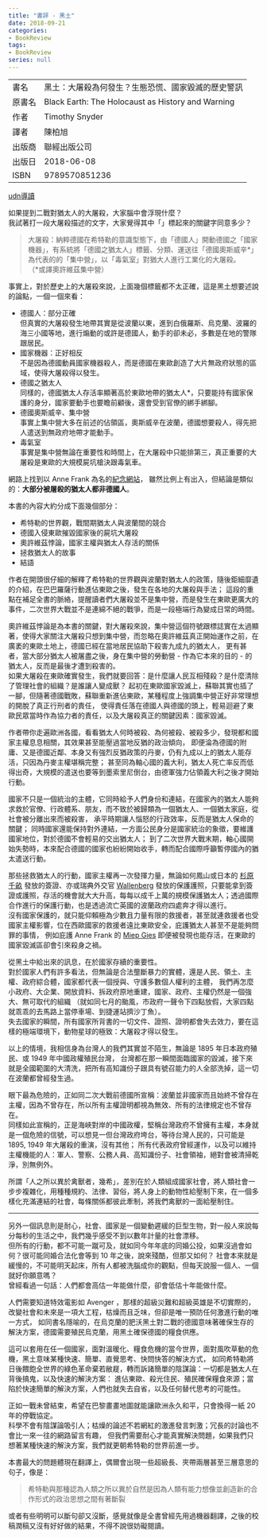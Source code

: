 ```yaml
---
title: "書評 - 黑土"
date: 2018-09-21
categories:
- BookReview
tags:
- BookReview
series: null
---
```


|   |   |
|:-|:-|
|書名|黑土：大屠殺為何發生？生態恐慌、國家毀滅的歷史警訊|
|原書名|Black Earth: The Holocaust as History and Warning|
|作者|Timothy Snyder|
|譯者|陳柏旭|
|出版商|聯經出版公司|
|出版日|2018-06-08|
|ISBN|9789570851236|
<!--more-->

[udn導讀](https://global.udn.com/global_vision/story/8664/3166133)  

如果提到二戰對猶太人的大屠殺，大家腦中會浮現什麼？  
我試著打一段大屠殺描述的文字，大家覺得其中「」標起來的關鍵字同意多少？  
> 大屠殺：納粹德國在希特勒的意識型態下，由「德國人」開動德國之「國家機器」，有系統將「德國之猶太人」標籤、分類、運送往「德國奧斯威辛*」為代表的的「集中營」，以「毒氣室」對猶大人進行工業化的大屠殺。  
>（*或譯奧許維茲集中營）   

事實上，對於歷史上的大屠殺來說，上面幾個標籤都不太正確，這是黑土想要述說的論點，一個一個來看：  

* 德國人：部分正確  
但真實的大屠殺發生地帶其實是從波蘭以東，進到白俄羅斯、烏克蘭、波羅的海三小國等地，進行煽動的或許是德國人，動手的卻未必，多數是在地的警隊跟居民。
* 國家機器：正好相反  
不是因為德國動員國家機器殺人，而是德國在東歐創造了大片無政府狀態的區域，使得大屠殺得以發生。
* 德國之猶太人  
同樣的，德國猶太人存活率顯著高於東歐地帶的猶太人*，只要能持有國家保護的身分，國家要動手也要瞻前顧後，還會受到官僚的綁手綁腳。
* 德國奧斯威辛、集中營  
事實上集中營大多在前述的佔領區，奧斯威辛在波蘭，德國想要殺人，得先把人遣送到無政府地帶才能動手。
* 毒氣室  
事實是集中營無論在重要性和時間上，在大屠殺中只能排第三，真正重要的大屠殺是東歐的大規模屍坑槍決跟毒氣車。

網路上找到以 Anne Frank 為名的[紀念網站](http://www.annefrankguide.net/en-US/bronnenbank.asp?oid=20747)，
雖然比例上有出入，但結論是類似的：**大部分被屠殺的猶太人都非德國人**。  

本書的內容大約分成下面幾個部分：  

* 希特勒的世界觀，戰間期猶太人與波蘭間的競合
* 德國入侵東歐摧毀國家後的屍坑大屠殺
* 奧許維茲悖論，國家主權與猶太人存活的關係
* 拯救猶太人的故事
* 結語

作者在開頭很仔細的解釋了希特勒的世界觀與波蘭對猶太人的政策，隨後鉅細靡遺的介紹，在巴巴羅薩行動進佔東歐之後，發生在各地的大屠殺與手法；
這段的重點在補足全書的脈絡，提醒讀者們大屠殺並不是集中營，而是發生在東歐更廣大的事件，二次世界大戰並不是連綿不絕的戰爭，而是一段極端行為變成日常的時間。  

奧許維茲悖論是為本書的關鍵，對大屠殺來說，集中營這個符號跟標誌實在太過顯著，使得大家關注大屠殺只想到集中營，而忽略在奧許維茲真正開始運作之前，在廣袤的東歐土地上，德國已經在當地居民協助下殺害九成九的猶太人，
更有甚者，當大部分猶太人被屠盡之後，身在集中營的勞動營 - 作為它本來的目的 - 的猶太人，反而是最後才遭到殺害的。  
如果大屠殺在東歐確實發生，我們就要回答：是什麼讓人民互相殘殺？是什麼清除了管理社會的組織？是誰讓人變成獸？
起初在東歐國家毀滅上，蘇聯其實也插了一腳，但隨著德國戰敗，蘇聯重新進佔東歐，某種程度上強調集中營正好非常理想的開脫了真正行刑者的責任，
使得責任落在德國人與德國的頭上，輕易迴避了東歐民眾當時作為協力者的責任，以及大屠殺真正的關鍵因素：國家毀滅。  

作者帶你走遍歐洲各國，看看猶太人何時被殺、為何被殺、被殺多少，發現都和國家主權息息相關，其效果甚至能壓過當地反猶的政治傾向，
即便淪為德國的附庸、又是德國近鄰、本身又有強烈反猶政策的丹麥，仍有九成以上的猶太人能存活，只因為丹麥主權堪稱完整；
甚至同為軸心國的義大利，猶太人死亡率反而低得出奇，大規模的遣送也要等到墨索里尼倒台，由德軍強力佔領義大利之後才開始行動。  

國家不只是一個統治的主體，它同時給予人們身份和連結，在國家內的猶太人能夠求救於官僚、行政體系、朋友，而不致於被歸類為一個猶太人、一個猶太家庭，從社會被分離出來而被殺害，
承平時期讓人惱怒的行政效率，反而是猶太人保命的關鍵；
同時國家還能保持對外連結，一方面公民身分是國家統治的象徵，要維護國家地位，對於德國不會輕易的交出猶太人；
到了二次世界大戰末期，軸心國開始失勢時，本來配合德國的國家也紛紛開始收手，轉而配合國際呼籲暫停國內的猶太遣送行動。  

那些拯救猶太人的行動，國家主權再一次發揮力量，無論如何鳳山或日本的 [杉原千畝](https://global.udn.com/global_vision/story/8664/3211213)
發放的簽證、亦或瑞典外交官 [Wallenberg](https://en.wikipedia.org/wiki/Raoul_Wallenberg)
發放的保護護照，只要能拿到簽證或護照，存活的機會就大大升高，每每以成千上萬的規模保護猶太人；透過國際合作進行的保護行動，也是透過流亡英國的波蘭政府四處奔才得以進行。  
沒有國家保護的，就只能仰賴極為少數且力量有限的救援者，甚至就連救援者也受國家主權影響，位在西歐國家的救援者遠比東歐安全，庇護猶太人甚至不是能夠問罪的事情，
例如庇護 Anne Frank 的 [Miep Gies](https://en.wikipedia.org/wiki/Miep_Gies) 即便被發現也能存活，在東歐的國家毀滅區卻會引來殺身之禍。  

從黑土中給出來的訊息，在於國家存續的重要性。  
對於國家人們有許多看法，但無論是合法壟斷暴力的實體，還是人民、領土、主權、政府綜合體，國家都代表一個授與、守護多數個人權利的主體，
我們再怎麼小政府、大企業、開放資料、拆政府原地重建，國家、政府、主權仍然是一個強大、無可取代的組織
（就如同七月的颱風，市政府一聲令下四點放假，大家四點就乖乖的去馬路上當停車場、到捷運站擠沙丁魚）。  
失去國家的瞬間，所有國家所背書的一切文件、證照、證明都會失去效力，要在這樣的極端環境下，動物星球的極致：大屠殺才得以發生。  

以上的情境，我相信身為台灣人的我們其實並不陌生，無論是 1895 年日本政府殖民、或 1949 年中國政權殖民台灣，
台灣都在那一瞬間面臨國家的毀滅，接下來就是全國範圍的大清洗，把所有高知識份子跟具有號召能力的人全部洗掉，這一切在波蘭都曾經發生過。  

眼下最為危險的，正如同二次大戰前德國所宣稱：波蘭並非國家而且始終不曾存在主權，因為不曾存在，所以所有主權證明都視為無效、所有的法律規定也不曾存在。  
同樣如此宣稱的，正是海峽對岸的中國政權，堅稱台灣政府不曾擁有主權，本身就是一個危險的信號，可以想見一但台灣政府垮台，等待台灣人民的，只可能是 1895, 1949 年大屠殺的重演，沒有其他；
所有代表政府曾經運作，以及可以維持主權機能的人：軍人、警察、公務人員、高知識份子、社會領袖，絕對會被清掃乾淨，別無例外。  

所謂「人之所以異於禽獸者，幾希」，差別在於人類組成國家社會，將人類社會一步步複雜化，用種種規約、法律、習俗，將人身上的動物性給壓制下來，在一個多樣化充滿連結的社會，每條關係都彼此牽制，將我們禽獸的一面給壓制住。  

---

另外一個訊息則是耐心，社會、國家是一個變動遲緩的巨型生物，對一般人來說每分每秒的生活之中，我們幾乎感受不到以數年計量的社會漂移。  
但所有的行動，都不可能一蹴可及，就如同今年年底的同婚公投，如果沒過會如何？很可能同婚合法化會等到 10 年之後，說來殘酷，但那又如何？
社會本來就是緩慢的，不可能明天起床，所有人都被洗腦成你的觀點，但每天說服一個人、一個就好你願意嗎？  
曾經看過一句話：人們都會高估一年能做什麼，卻會低估十年能做什麼。  

人們需要知道特效電影如 Avenger ，那樣的超級災難和超級英雄是不切實際的，改變社會和未來是一項大工程，枯燥而且乏味，但卻是唯一預防任何激進行動的唯一方式，
如同書名隱喻的，在烏克蘭的肥沃黑土對二戰的德國意味著確保生存的解決方案，德國需要殖民烏克蘭，用黑土確保德國的糧食供應。   

這可以套用在任一個國家，面對溫暖化、糧食危機的當今世界，面對風吹草動的危機，黑土意味某種快速、簡單、直覺思考、快問快答的解決方式，
如同希特勒將日後餵飽全世界的綠色革命棄若敝屣，轉而訴諸簡單的陰謀論：一切都是猶太人在背後搞鬼，以及快速的解決方案：
進佔東歐、殺光住民、殖民確保糧食來源；當陷於快速簡單的解決方案，人們也就失去自省，以及任何替代思考的可能性。  

正如一戰未曾結束，希望在巴黎畫畫地圖就能讓歐洲永久和平，只會換得一紙 20 年的停戰協定。  
科學不會有陰謀論吸引人；枯燥的論述不若網紅的激進發言刺激；冗長的討論也不會比一來一往的網路留言有趣，
但我們需要耐心才能真實解決問題，如果我們只想著某種快速的解決方案，我們就更朝希特勒的世界前進一步。  

本書最大的問題體現在翻譯上，偶爾會出現一些超級長、夾帶兩層甚至三層意思的句子，像是：
> 希特勒與那種認為人類之所以異於自然是因為人類有能力想像並創造新的合作形式的政治思想之間有著斷裂

或者有些明明可以斷句卻又沒斷，感覺就像是全書曾經先用過機器翻譯，之後的校稿潤稿又沒有好好做的結果，不得不說很妨礙閱讀。  